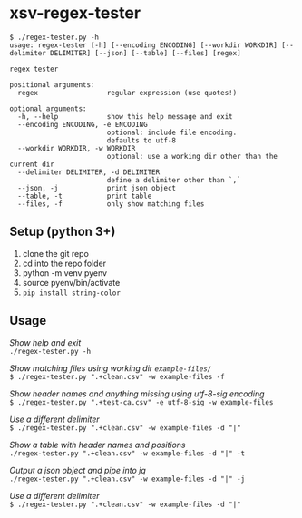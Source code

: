 # xsv-regex-tester

```
$ ./regex-tester.py -h
usage: regex-tester [-h] [--encoding ENCODING] [--workdir WORKDIR] [--delimiter DELIMITER] [--json] [--table] [--files] [regex]

regex tester

positional arguments:
  regex                 regular expression (use quotes!)

optional arguments:
  -h, --help            show this help message and exit
  --encoding ENCODING, -e ENCODING
                        optional: include file encoding.
                        defaults to utf-8
  --workdir WORKDIR, -w WORKDIR
                        optional: use a working dir other than the current dir
  --delimiter DELIMITER, -d DELIMITER
                        define a delimiter other than `,`
  --json, -j            print json object
  --table, -t           print table
  --files, -f           only show matching files
```

## Setup (python 3+) 
  
1. clone the git repo
2. cd into the repo folder
3. python -m venv pyenv
4. source pyenv/bin/activate
5. `pip install string-color`
  
## Usage  
  
_Show help and exit_   
`./regex-tester.py -h`  
  
_Show matching files using working dir `example-files/`_   
`$ ./regex-tester.py ".+clean.csv" -w example-files -f`  

_Show header names and anything missing using utf-8-sig encoding_   
`$ ./regex-tester.py ".+test-ca.csv" -e utf-8-sig -w example-files`  

_Use a different delimiter_    
`$ ./regex-tester.py ".+clean.csv" -w example-files -d "|"`  
  
_Show a table with header names and positions_  
`./regex-tester.py ".+clean.csv" -w example-files -d "|" -t`  
  
_Output a json object and pipe into jq_  
`./regex-tester.py ".+clean.csv" -w example-files -d "|" -j`  
  
_Use a different delimiter_  
`$ ./regex-tester.py ".+clean.csv" -w example-files -d "|"`  
